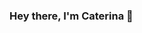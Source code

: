 ### Hey there, I'm Caterina 👋

<!--
**caterinaconz/caterinaconz** is a ✨ _special_ ✨ repository because its `README.md` (this file) appears on your GitHub profile.

Here are some ideas to get you started:

#### About me: 

- 🔭 Aspiring Data Scientist
- 🎓 Currently studying at ESSEC & CentraleSupélec, Paris
- 📌 Paris

##### Contact me:

 [[params.social]]
    icon = "linkedin"
    icon_pack = "fa"
    link = "//linkedin.com/in/caterinaconz"


[![Cate's GitHub stats](https://github-readme-stats.vercel.app/api?username=caterinaconz&show_icons=true&theme=cobalt)](https://github.com/caterinaconz/github-readme-stats)
[![Top Langs](https://github-readme-stats.vercel.app/api/top-langs/?username=caterinaconz)](https://github.com/caterinaconz/github-readme-stats)
